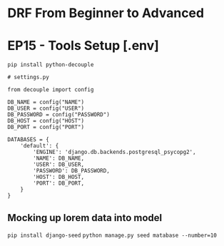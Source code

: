 # DRF From Beginner to Advanced
# EP15 - Tools Setup [.env]
`pip install python-decouple`
```
# settings.py

from decouple import config

DB_NAME = config("NAME")
DB_USER = config("USER")
DB_PASSWORD = config("PASSWORD")
DB_HOST = config("HOST")
DB_PORT = config("PORT")

DATABASES = {
    'default': {
        'ENGINE': 'django.db.backends.postgresql_psycopg2',
        'NAME': DB_NAME,
        'USER': DB_USER,
        'PASSWORD': DB_PASSWORD,
        'HOST': DB_HOST,
        'PORT': DB_PORT,
    }
}
```
## Mocking up lorem data into model
`pip install django-seed`
`python manage.py seed matabase --number=10`
